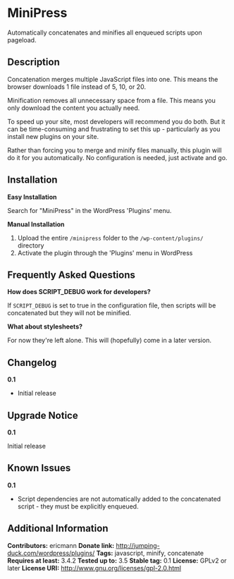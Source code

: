 MiniPress
=========

Automatically concatenates and minifies all enqueued scripts upon pageload.

Description
-----------

Concatenation merges multiple JavaScript files into one. This means the browser downloads 1 file instead of 5, 10, or 20.

Minification removes all unnecessary space from a file. This means you only download the content you actually need.

To speed up your site, most developers will recommend you do both.  But it can be time-consuming and frustrating to set this
up - particularly as you install new plugins on your site.

Rather than forcing you to merge and minify files manually, this plugin will do it for you automatically.  No configuration
is needed, just activate and go.

Installation
------------

**Easy Installation**

Search for "MiniPress" in the WordPress 'Plugins' menu.

**Manual Installation**

1. Upload the entire `/minipress` folder to the `/wp-content/plugins/` directory
1. Activate the plugin through the 'Plugins' menu in WordPress

Frequently Asked Questions
--------------------------

**How does SCRIPT_DEBUG work for developers?**

If `SCRIPT_DEBUG` is set to true in the configuration file, then scripts will be concatenated but they will not be
minified.

**What about stylesheets?**

For now they're left alone. This will (hopefully) come in a later version.

Changelog
---------

**0.1**

- Initial release

Upgrade Notice
--------------

**0.1**

Initial release

Known Issues
------------

**0.1**

- Script dependencies are not automatically added to the concatenated script - they must be explicitly enqueued.

Additional Information
----------------------

**Contributors:** ericmann
**Donate link:** http://jumping-duck.com/wordpress/plugins/
**Tags:** javascript, minify, concatenate
**Requires at least:** 3.4.2
**Tested up to:** 3.5
**Stable tag:** 0.1
**License:** GPLv2 or later
**License URI:** http://www.gnu.org/licenses/gpl-2.0.html